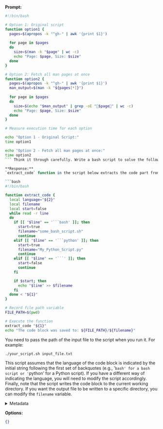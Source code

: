 **Prompt:**
```bash
#!/bin/bash

# Option 1: Original script
function option1 {
  pages=$(apropos -k "^gh-" | awk '{print $1}')
  
  for page in $pages
  do
    size=$(man -k "$page" | wc -c)
    echo "Page: $page, Size: $size"
  done
}

# Option 2: Fetch all man pages at once
function option2 {
  pages=$(apropos -k "^gh-" | awk '{print $1}')
  man_output=$(man -k "${pages[*]}")
  
  for page in $pages
  do
    size=$(echo "$man_output" | grep -oE "$page" | wc -c)
    echo "Page: $page, Size: $size"
  done
}

# Measure execution time for each option

echo "Option 1 - Original Script:"
time option1

echo "Option 2 - Fetch all man pages at once:"
time option2
```  Think it through carefully. Write a bash script to solve the following problem: When a code block like teh following is received, extract the code part to an appropriate named file (such as some_bash_script.sh or My_Python_Script.py etc) and save it, and record the file path variable \n

**Response:**
`extract_code` function in the script below extracts the code part from the received block of text untill the End Of File (EOF) is reached. The code block marking is determined using two consecutive backquotes (``). The name of the file to which the code block will be written is determined based on the language of the code block. If the code block is a bash script, the file name is some_bash_script.sh. If the code block is a Python script, the file name is My_Python_Script.py.

```bash
#!/bin/bash

function extract_code {
  local language="${2}"
  local filename
  local start=false
  while read -r line
  do
    if [[ "$line" == '```bash' ]]; then
      start=true
      filename="some_bash_script.sh"
      continue
    elif [[ "$line" == '```python' ]]; then
      start=true
      filename="My_Python_Script.py"
      continue
    elif [[ "$line" == '```' ]]; then
      start=false
      continue
    fi

    if $start; then
      echo "$line" >> $filename
    fi
  done < "${1}"
}

# Record file path variable
FILE_PATH=$(pwd)

# Execute the function
extract_code "${1}"
echo "The code block was saved to: ${FILE_PATH}/${filename}"
```

You need to pass the path of the input file to the script when you run it. For example:
```bash
./your_script.sh input_file.txt
```
This script assumes that the language of the code block is indicated by the initial string following the first set of backquotes (e.g., '```bash' for a bash script or '```python' for a Python script). If you have a different way of indicating the language, you will need to modify the script accordingly. Finally, note that the script writes the code block to the current working directory. If you want the output file to be written to a specific directory, you can modify the `filename` variable.

<details><summary>Metadata</summary>

- Duration: 39449 ms
- Datetime: 2023-08-25T14:49:33.957344
- Model: gpt-4-0613

</details>

**Options:**
```json
{}
```

